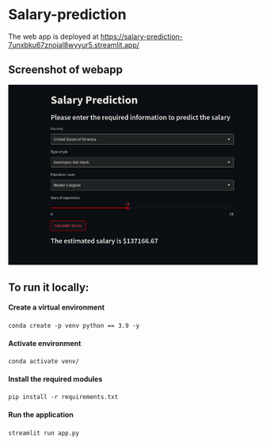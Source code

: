 # Salary-prediction

The web app is deployed at https://salary-prediction-7unxbku67znojal8wyyur5.streamlit.app/

## Screenshot of webapp
![Home](./screenshot/pic.png)

## To run it locally:


#### Create a virtual environment

`conda create -p venv python == 3.9 -y`

#### Activate environment

`conda activate venv/`

#### Install the required modules

`pip install -r requirements.txt`

#### Run the application

`streamlit run app.py`
